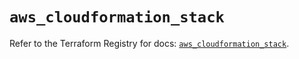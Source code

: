 # `aws_cloudformation_stack`

Refer to the Terraform Registry for docs: [`aws_cloudformation_stack`](https://registry.terraform.io/providers/hashicorp/aws/5.64.0/docs/resources/cloudformation_stack).
